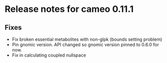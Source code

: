 # Release notes for cameo 0.11.1

## Fixes

- Fix broken essential metabolites with non-glpk (bounds setting problem)
- Pin gnomic version. API changed so gnomic version pinned to 0.6.0 for now.
- Fix in calculating coupled nullspace
